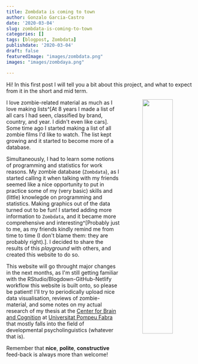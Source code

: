 ```yaml
---
title: Zombdata is coming to town
author: Gonzalo Garcia-Castro
date: '2020-03-04'
slug: zombdata-is-coming-to-town
categories: []
tags: [blogpost, Zombdata]
publishdate: '2020-03-04'
draft: false
featuredImage: "images/zombdata.png"
images: "images/zombdaya.png"

---
```


Hi! In this first post I will tell you a bit about this project, and what to expect from it in the short and mid term.

<center><img src="/images/logo.png" width="40%" style="float:right" margin="40px"></center>

I love zombie-related material as much as I love making lists^[At 8 years I made a list of all cars I had seen, classified by brand, country, and year. I didn't even like cars]. Some time ago I started making a list of all zombie films I'd like to watch. The list kept growing and it started to become more of a database.

Simultaneously, I had to learn some notions of programming and statistics for work reasons. My zombie database (`Zombdata`), as I started calling it when talking with my friends seemed like a nice opportunity to put in practice some of my (very basic) skills and (little) knowlegde on programming and statistics. Making graphics out of the data turned out to be fun! I started adding more information to `Zombdata`, and it became more comprehensive and interesting^[Probably just to me, as my friends kindly remind me from time to time (I don't blame them: they are probably right).]. I decided to share the results of this *playground* with others, and created this website to do so.

This website will go throught major changes in the next months, as I'm still getting familiar with the RStudio/Blogdown-GitHub-Netlify workflow this website is built onto, so please be patient! I'll try to periodically upload nice data visualisation, reviews of zombie-material, and some notes on my actual research of my thesis at the [Center for Brain and Cognition](http://www.upf.edu/cbc) at [Universitat Pompeu Fabra](http://www.upf.edu) that mostly falls into the field of developmental psycholinguistics (whatever that is).

Remember that **nice**, **polite**, **constructive** feed-back is always more than welcome!
